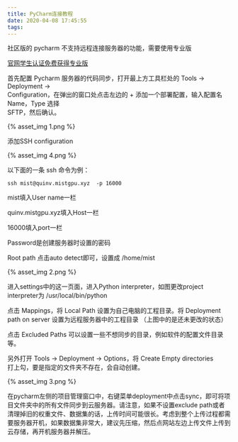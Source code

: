 ```yaml
---
title: PyCharm连接教程
date: 2020-04-08 17:45:55
tags:
---
```


社区版的 pycharm 不支持远程连接服务器的功能，需要使用专业版

[官网学生认证免费获得专业版](https://www.jetbrains.com/zh-cn/community/education/#students)

首先配置 Pycharm 服务器的代码同步，打开最上方工具栏处的 Tools -> Deployment ->  
Configuration，在弹出的窗口处点击左边的 + 添加一个部署配置，输入配置名 Name，Type 选择  
SFTP，然后确认。

{% asset_img 1.png %}

添加SSH configuration

{% asset_img 4.png %}

以下面的一条 ssh 命令为例：

`ssh mist@quinv.mistgpu.xyz  -p 16000`

mist填入User name一栏

quinv.mistgpu.xyz填入Host一栏

16000填入port一栏

Password是创建服务器时设置的密码

Root path 点击auto detect即可，设置成 /home/mist

{% asset_img 2.png %}

进入settings中的这一页面，进入Python interpreter，如图更改project interpreter为 /usr/local/bin/python

点击 Mappings，将 Local Path 设置为自己电脑的工程目录。将 Deployment path on server 设置为远程服务器中的工程目录
（上图中的是还未更改的状态）

点击 Excluded Paths 可以设置一些不想同步的目录，例如软件的配置文件目录等。

另外打开 Tools -> Deployment -> Options，将 Create Empty directories  
打上勾，要是指定的文件夹不存在，会自动创建。

{% asset_img 3.png %}

在pycharm左侧的项目管理窗口中，右键菜单deployment中点击sync，即可将项目文件夹中的所有文件同步到云服务器。请注意，如果不设置exclude path或者清理掉旧的权重文件、数据集的话，上传时间可能很长。考虑到整个上传过程都需要服务器开机，如果数据集非常大，建议先压缩，然后点网站左边上传文件上传到云存储，再开机服务器并解压。